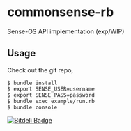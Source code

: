 # commonsense-rb

Sense-OS API implementation (exp/WIP)

## Usage

Check out the git repo,

    $ bundle install
    $ export SENSE_USER=username
    $ export SENSE_PASS=password
    $ bundle exec example/run.rb
    $ bundle console



[![Bitdeli Badge](https://d2weczhvl823v0.cloudfront.net/michiel/commonsense-rb/trend.png)](https://bitdeli.com/free "Bitdeli Badge")

